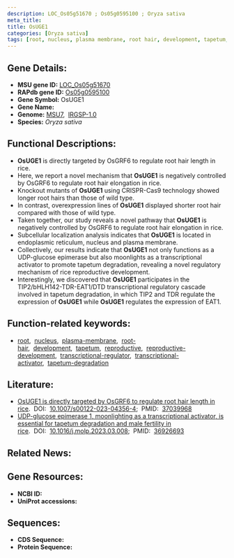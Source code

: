 ```yaml
---
description: LOC_Os05g51670 ; Os05g0595100 ; Oryza sativa
meta_title:
title: OsUGE1
categories: [Oryza sativa]
tags: [root, nucleus, plasma membrane, root hair, development, tapetum, reproductive, reproductive development, transcriptional regulator, transcriptional activator, tapetum degradation]
---
```


## Gene Details:
- **MSU gene ID:** [LOC_Os05g51670](http://rice.uga.edu/cgi-bin/ORF_infopage.cgi?orf=LOC_Os05g51670)  
- **RAPdb gene ID:** [Os05g0595100](https://rapdb.dna.affrc.go.jp/locus/?name=Os05g0595100)  
- **Gene Symbol:** OsUGE1
- **Gene Name:**
- **Genome:**  [MSU7](http://rice.uga.edu/),&nbsp;&nbsp;[IRGSP-1.0](https://rapdb.dna.affrc.go.jp/download/irgsp1.html)
- **Species:** *Oryza sativa*

## Functional Descriptions:
   - **OsUGE1** is directly targeted by OsGRF6 to regulate root hair length in rice.
   - Here, we report a novel mechanism that **OsUGE1** is negatively controlled by OsGRF6 to regulate root hair elongation in rice.
   - Knockout mutants of **OsUGE1** using CRISPR-Cas9 technology showed longer root hairs than those of wild type.
   - In contrast, overexpression lines of **OsUGE1** displayed shorter root hair compared with those of wild type.
   - Taken together, our study reveals a novel pathway that **OsUGE1** is negatively controlled by OsGRF6 to regulate root hair elongation in rice.
   - Subcellular localization analysis indicates that **OsUGE1** is located in endoplasmic reticulum, nucleus and plasma membrane.
   - Collectively, our results indicate that **OsUGE1** not only functions as a UDP-glucose epimerase but also moonlights as a transcriptional activator to promote tapetum degradation, revealing a novel regulatory mechanism of rice reproductive development.
   - Interestingly, we discovered that **OsUGE1** participates in the TIP2/bHLH142-TDR-EAT1/DTD transcriptional regulatory cascade involved in tapetum degradation, in which TIP2 and TDR regulate the expression of **OsUGE1** while **OsUGE1** regulates the expression of EAT1.

## Function-related keywords:
   - [root](/tags/root/),&nbsp;&nbsp;[nucleus](/tags/nucleus/),&nbsp;&nbsp;[plasma-membrane](/tags/plasma-membrane/),&nbsp;&nbsp;[root-hair](/tags/root-hair/),&nbsp;&nbsp;[development](/tags/development/),&nbsp;&nbsp;[tapetum](/tags/tapetum/),&nbsp;&nbsp;[reproductive](/tags/reproductive/),&nbsp;&nbsp;[reproductive-development](/tags/reproductive-development/),&nbsp;&nbsp;[transcriptional-regulator](/tags/transcriptional-regulator/),&nbsp;&nbsp;[transcriptional-activator](/tags/transcriptional-activator/),&nbsp;&nbsp;[tapetum-degradation](/tags/tapetum-degradation/)

## Literature:
   - [OsUGE1 is directly targeted by OsGRF6 to regulate root hair length in rice](https://www.doi.org/10.1007/s00122-023-04356-4).&nbsp;&nbsp;DOI:&nbsp;&nbsp;[10.1007/s00122-023-04356-4](https://www.doi.org/10.1007/s00122-023-04356-4);&nbsp;&nbsp;PMID:&nbsp;&nbsp;[37039968](https://pubmed.ncbi.nlm.nih.gov/37039968/)
   - [UDP-glucose epimerase 1, moonlighting as a transcriptional activator, is essential for tapetum degradation and male fertility in rice](https://www.doi.org/10.1016/j.molp.2023.03.008).&nbsp;&nbsp;DOI:&nbsp;&nbsp;[10.1016/j.molp.2023.03.008](https://www.doi.org/10.1016/j.molp.2023.03.008);&nbsp;&nbsp;PMID:&nbsp;&nbsp;[36926693](https://pubmed.ncbi.nlm.nih.gov/36926693/)

## Related News:

## Gene Resources:
- **NCBI ID:**  []()
- **UniProt accessions:** [](https://www.uniprot.org/uniprotkb//entry)

## Sequences:
- **CDS Sequence:**
- **Protein Sequence:**
